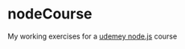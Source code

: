 # nodeCourse

My working exercises for a [udemey node.js](https://www.udemy.com/the-complete-nodejs-developer-course-2/learn/v4/overview) course

